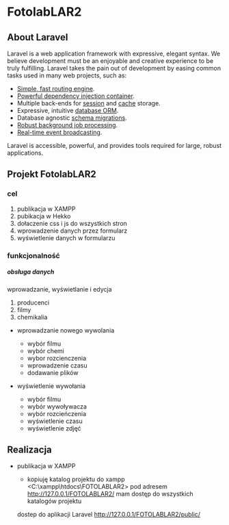  <h1>FotolabLAR2</h1>

## About Laravel

Laravel is a web application framework with expressive, elegant syntax. We believe development must be an enjoyable and creative experience to be truly fulfilling. Laravel takes the pain out of development by easing common tasks used in many web projects, such as:

- [Simple, fast routing engine](https://laravel.com/docs/routing).
- [Powerful dependency injection container](https://laravel.com/docs/container).
- Multiple back-ends for [session](https://laravel.com/docs/session) and [cache](https://laravel.com/docs/cache) storage.
- Expressive, intuitive [database ORM](https://laravel.com/docs/eloquent).
- Database agnostic [schema migrations](https://laravel.com/docs/migrations).
- [Robust background job processing](https://laravel.com/docs/queues).
- [Real-time event broadcasting](https://laravel.com/docs/broadcasting).

Laravel is accessible, powerful, and provides tools required for large, robust applications.

## Projekt FotolabLAR2
### cel
1. publikacja w XAMPP
2. pubikacja w Hekko
3. dołaczenie css i js do wszystkich stron
4. wprowadzenie danych przez formularz
5. wyświetlenie danych w formularzu

### funkcjonalność
##### obsługa danych

wprowadzanie, wyświetlanie i edycja 
1. producenci
2. filmy
3. chemikalia

* wprowadzanie nowego wywolania 
    - wybór filmu
    - wybór chemi
    - wybor rozcienczenia
    - wprowadzenie czasu
    - dodawanie plików
    
* wyświetlenie wywołania
    - wybór filmu
    - wybór wywoływacza
    - wybór rozcieńczenia
    - wyświetlenie czasu
    - wyświetlenie zdjęć
    
## Realizacja
* publikacja w XAMPP
    - kopiuję katalog projektu do xampp
    <C:\xampp\htdocs\FOTOLABLAR2>
    pod adresem
    <http://127.0.0.1/FOTOLABLAR2/> mam dostęp do wszystkich katalogów projektu
    
    dostep do aplikacji Laravel
    http://127.0.0.1/FOTOLABLAR2/public/ 
    
    


    

 
